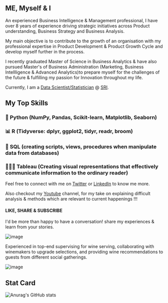 ## ME, Myself & I

An experienced Business Intelligence & Management professional, I have over 8 years of experience driving strategic initiatives across Product understanding, Business Strategy and Business Analysis.

My main objective is to contribute to the growth of an organisation with my professional expertise in Product Development & Product Growth Cycle  and develop myself further in the process. 

I recently graduated Master of Science in Business Analytics & have also pursued Master's of Business Administration (Marketing, Business Intellligence & Advanced Analytics)to prepare myself for the challenges of the future & fulfilling my passion for Innovation throughout my life.

Currently, I am a [Data Scientist/Statistician](https://www.linkedin.com/in/tushar-pant/) @ [SRI](https://srinsights.com/).

## My Top Skills

### 🐍 Python  (NumPy, Pandas, Scikit-learn, Matplotlib, Seaborn)

### 📊   R       (Tidyverse: dplyr, ggplot2, tidyr, readr, broom)

### 🤖   SQL   (creating scripts, views, procedures when manipulate data from databases)

### 👨🏻‍💻 Tableau (Creating visual representations that effectively communicate information to the ordinary reader)

Feel free to connect with me on [Twitter](https://twitter.com/pantherpant13) or [LinkedIn](https://www.linkedin.com/in/tushar-pant/) to know me more.

Also checkout my [Youtube](https://www.youtube.com/channel/UCG_Uw2cQxcDSFP7GXWGL00w) channel, for my take on explaining difficult analysis & methods which are relevant to current happenings !!! 
#### LIKE, SHARE & SUBSCRIBE 


I'd be more than happy to have a conversation! share my experiences & learn from your stories.


![image](https://user-images.githubusercontent.com/72465037/163484906-92c9a487-a520-40e5-84fa-006a3cd8e2ea.png)

Experienced in top-end supervising for wine serving, collaborating with winemakers to upgrade selections, and providing wine recommendations to guests from different social gatherings.

![image](https://user-images.githubusercontent.com/72465037/163483704-a2e948e4-f3ec-48e4-9f06-8c5cb69b0670.png)


## Stat Card

![Anurag's GitHub stats](https://github-readme-stats.vercel.app/api?username=tusharpant93&show_icons=true&count_private=true&theme=nightowl&hide=contribs,prs,issues)


